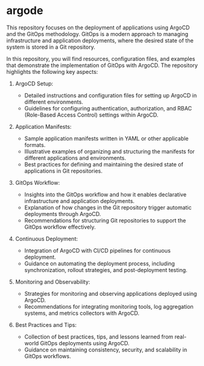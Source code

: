 # argode
This repository focuses on the deployment of applications using ArgoCD and the GitOps methodology. GitOps is a modern approach to managing infrastructure and application deployments, where the desired state of the system is stored in a Git repository.

In this repository, you will find resources, configuration files, and examples that demonstrate the implementation of GitOps with ArgoCD. The repository highlights the following key aspects:

1. ArgoCD Setup:
   - Detailed instructions and configuration files for setting up ArgoCD in different environments.
   - Guidelines for configuring authentication, authorization, and RBAC (Role-Based Access Control) settings within ArgoCD.

2. Application Manifests:
   - Sample application manifests written in YAML or other applicable formats.
   - Illustrative examples of organizing and structuring the manifests for different applications and environments.
   - Best practices for defining and maintaining the desired state of applications in Git repositories.

3. GitOps Workflow:
   - Insights into the GitOps workflow and how it enables declarative infrastructure and application deployments.
   - Explanation of how changes in the Git repository trigger automatic deployments through ArgoCD.
   - Recommendations for structuring Git repositories to support the GitOps workflow effectively.

4. Continuous Deployment:
   - Integration of ArgoCD with CI/CD pipelines for continuous deployment.
   - Guidance on automating the deployment process, including synchronization, rollout strategies, and post-deployment testing.

5. Monitoring and Observability:
   - Strategies for monitoring and observing applications deployed using ArgoCD.
   - Recommendations for integrating monitoring tools, log aggregation systems, and metrics collectors with ArgoCD.

6. Best Practices and Tips:
   - Collection of best practices, tips, and lessons learned from real-world GitOps deployments using ArgoCD.
   - Guidance on maintaining consistency, security, and scalability in GitOps workflows.
